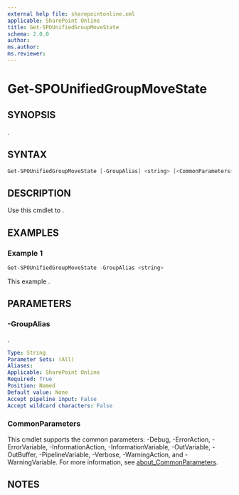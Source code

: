 ```yaml
---
external help file: sharepointonline.xml
applicable: SharePoint Online
title: Get-SPOUnifiedGroupMoveState
schema: 2.0.0
author: 
ms.author: 
ms.reviewer:
---
```


# Get-SPOUnifiedGroupMoveState

## SYNOPSIS
.

## SYNTAX

```powershell
Get-SPOUnifiedGroupMoveState [-GroupAlias] <string> [<CommonParameters>]
```

## DESCRIPTION

Use this cmdlet to .

## EXAMPLES

### Example 1

```powershell
Get-SPOUnifiedGroupMoveState -GroupAlias <string>
```

This example .

## PARAMETERS

### -GroupAlias

.

```yaml
Type: String
Parameter Sets: (All)
Aliases: 
Applicable: SharePoint Online
Required: True
Position: Named
Default value: None
Accept pipeline input: False
Accept wildcard characters: False
```

### CommonParameters

This cmdlet supports the common parameters: -Debug, -ErrorAction, -ErrorVariable, -InformationAction, -InformationVariable, -OutVariable, -OutBuffer, -PipelineVariable, -Verbose, -WarningAction, and -WarningVariable. For more information, see [about_CommonParameters](https://go.microsoft.com/fwlink/p/?LinkID=113216).

## NOTES
